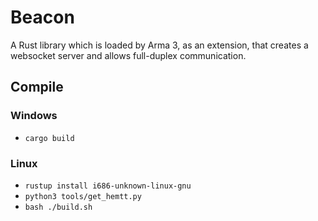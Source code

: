 # Beacon

A Rust library which is loaded by Arma 3, as an extension, that creates a websocket server and allows full-duplex communication.

## Compile

### Windows

- `cargo build`

### Linux

- `rustup install i686-unknown-linux-gnu`
- `python3 tools/get_hemtt.py`
- `bash ./build.sh`
